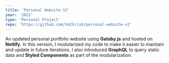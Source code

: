 ```yaml
---
title: 'Personal Website V2'
year: '2022'
type: 'Personal Project'
repo: 'https://github.com/VoChrisK/personal-website-v2'
---
```


An updated personal portfolio website using **Gatsby.js** and hosted on **Netlify**. In this version, I modularized my code to make it easier to maintain and update in future iterations. I also introduced **GraphQL** to query static data and **Styled Components** as part of the modularization.